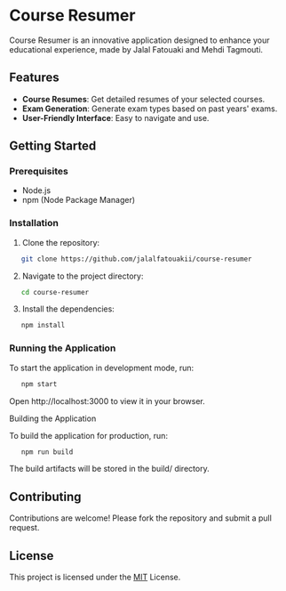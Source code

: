 # Course Resumer

Course Resumer is an innovative application designed to enhance your educational experience, made by Jalal Fatouaki and Mehdi Tagmouti.

## Features

- **Course Resumes**: Get detailed resumes of your selected courses.
- **Exam Generation**: Generate exam types based on past years' exams.
- **User-Friendly Interface**: Easy to navigate and use.

## Getting Started

### Prerequisites

- Node.js
- npm (Node Package Manager)

### Installation

1. Clone the repository:
```bash
   git clone https://github.com/jalalfatouakii/course-resumer
   ```

2. Navigate to the project directory:
```bash
   cd course-resumer
   ```

3. Install the dependencies:
```bash
   npm install
   ```

### Running the Application

To start the application in development mode, run:
```bash
   npm start
   ```

Open http://localhost:3000 to view it in your browser.

Building the Application

To build the application for production, run:
```bash
   npm run build
   ```

The build artifacts will be stored in the build/ directory.

## Contributing

Contributions are welcome! Please fork the repository and submit a pull request.

## License

This project is licensed under the [MIT](LICENSE) License.
